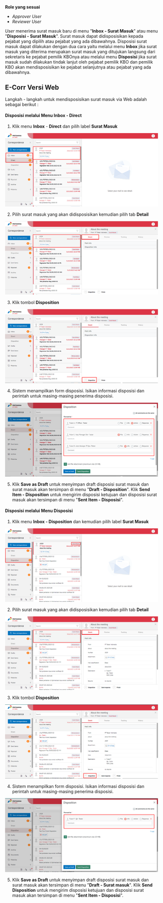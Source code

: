 **Role yang sesuai**

- *Approver User*
- *Reviewer User*

_User_ menerima surat masuk baru di menu "**Inbox - Surat Masuk**" atau menu "**Disposisi - Surat Masuk**". Surat masuk dapat didisposisikan kepada pejabat yang dipilih atau pejabat yang ada dibawahnya. Disposisi surat masuk dapat dilakukan dengan dua cara yaitu melalui menu **Inbox** jika surat masuk yang diterima merupakan surat masuk yang ditujukan langsung dari sekretaris ke pejabat pemilik KBOnya atau melalui menu **Disposisi** jika surat masuk sudah dilakukan tindak lanjut oleh pejabat pemilik KBO dan pemilik KBO akan mendisposisikan ke pejabat selanjutnya atau pejabat yang ada dibawahnya.

## **E-Corr Versi Web**

Langkah - langkah untuk mendisposisikan surat masuk via Web adalah sebagai berikut :

####   **Disposisi melalui Menu Inbox - Direct**

1.    Klik menu **Inbox** - **Direct** dan pilih label **Surat Masuk**

![gambar](SuratMasuk/SM_Web/SM-23.png)

2.    Pilih surat masuk yang akan didisposisikan kemudian pilih tab **Detail**

![gambar](SuratMasuk/SM_Web/SM-24.png)

3.    Klik tombol **Disposition**

![gambar](SuratMasuk/SM_Web/SM-25.png)

4.    Sistem menampilkan form disposisi. Isikan informasi disposisi dan perintah untuk masing-masing penerima disposisi.

![gambar](SuratMasuk/SM_Web/SM-26.png)

5.    Klik **Save as Draft** untuk menyimpan draft disposisi surat masuk dan surat masuk akan tersimpan di menu "**Draft - Disposition**". Klik **Send Item - Disposition** untuk mengirim disposisi ketujuan dan disposisi surat masuk akan tersimpan di menu "**Sent Item - Disposisi**".

####   **Disposisi melalui Menu Disposisi**

1.    Klik menu **Inbox - Disposition** dan kemudian pilih label **Surat Masuk**

![gambar](SuratMasuk/SM_Web/SM-28.png)

2.    Pilih surat masuk yang akan didisposisikan kemudian pilih tab **Detail**

![gambar](SuratMasuk/SM_Web/SM-29.png)

3.    Klik tombol **Disposition**

![gambar](SuratMasuk/SM_Web/SM-30.png)

4.    Sistem menampilkan form disposisi. Isikan informasi disposisi dan perintah untuk masing-masing penerima disposisi.

![gambar](SuratMasuk/SM_Web/SM-31.png)

5.    Klik **Save as Draft** untuk menyimpan draft disposisi surat masuk dan surat masuk akan tersimpan di menu "**Draft - Surat masuk**". Klik **Send Disposition** untuk mengirim disposisi ketujuan dan disposisi surat masuk akan tersimpan di menu "**Sent Item - Disposisi**".


